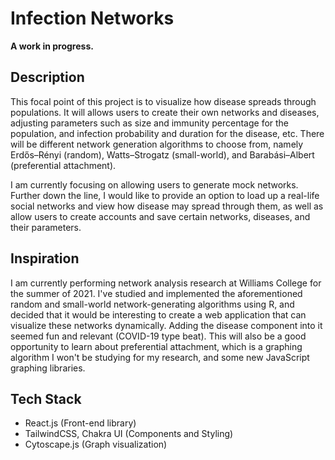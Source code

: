 # Infection Networks

**A work in progress.**

## Description
This focal point of this project is to visualize how disease spreads through populations. It will allows users to create their own
networks and diseases, adjusting parameters such as size and immunity percentage for the population, and infection probability and duration for the disease, etc. There will be different network generation algorithms to choose from, namely Erdős–Rényi (random), Watts–Strogatz (small-world), and Barabási–Albert (preferential attachment).

I am currently focusing on allowing users to generate mock networks. Further down the line, I would like to provide an option to load up a real-life social networks and view how disease may spread through them, as well as allow users to create accounts and save certain networks, diseases, and their parameters.

## Inspiration
I am currently performing network analysis research at Williams College for the summer of 2021. I've studied and implemented the aforementioned random and small-world network-generating algorithms using R, and decided that it would be interesting to create a web application that can visualize these networks dynamically. Adding the disease component into it seemed fun and relevant (COVID-19 type beat). This will also be a good opportunity to learn about preferential attachment, which is a graphing algorithm I won't be studying for my research, and some new JavaScript graphing libraries.

## Tech Stack
- React.js (Front-end library)
- TailwindCSS, Chakra UI (Components and Styling)
- Cytoscape.js (Graph visualization)

